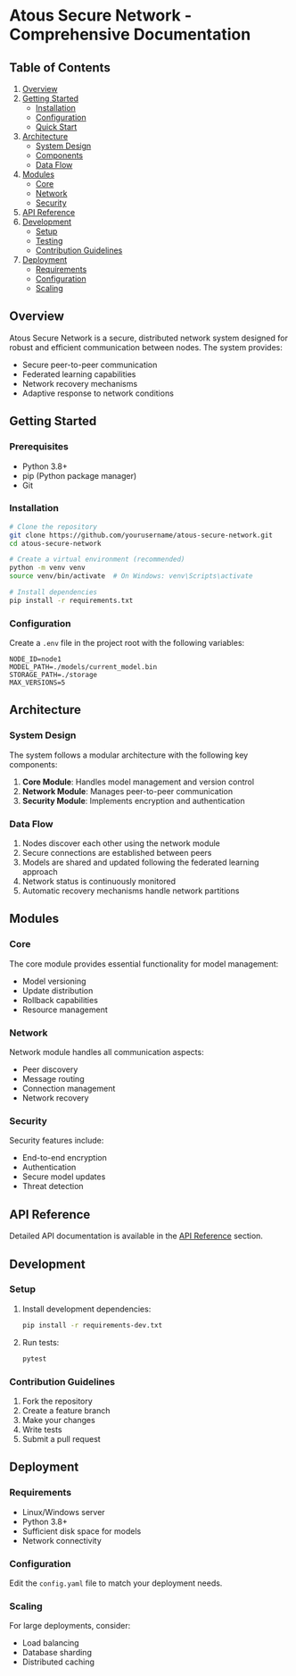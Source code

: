 # Atous Secure Network - Comprehensive Documentation

## Table of Contents

1. [Overview](#overview)
2. [Getting Started](#getting-started)
   - [Installation](#installation)
   - [Configuration](#configuration)
   - [Quick Start](#quick-start)
3. [Architecture](#architecture)
   - [System Design](#system-design)
   - [Components](#components)
   - [Data Flow](#data-flow)
4. [Modules](#modules)
   - [Core](#core)
   - [Network](#network)
   - [Security](#security)
5. [API Reference](#api-reference)
6. [Development](#development)
   - [Setup](#setup)
   - [Testing](#testing)
   - [Contribution Guidelines](#contribution-guidelines)
7. [Deployment](#deployment)
   - [Requirements](#requirements)
   - [Configuration](#configuration)
   - [Scaling](#scaling)

## Overview

Atous Secure Network is a secure, distributed network system designed for robust and efficient communication between nodes. The system provides:

- Secure peer-to-peer communication
- Federated learning capabilities
- Network recovery mechanisms
- Adaptive response to network conditions

## Getting Started

### Prerequisites

- Python 3.8+
- pip (Python package manager)
- Git

### Installation

```bash
# Clone the repository
git clone https://github.com/yourusername/atous-secure-network.git
cd atous-secure-network

# Create a virtual environment (recommended)
python -m venv venv
source venv/bin/activate  # On Windows: venv\Scripts\activate

# Install dependencies
pip install -r requirements.txt
```

### Configuration

Create a `.env` file in the project root with the following variables:

```env
NODE_ID=node1
MODEL_PATH=./models/current_model.bin
STORAGE_PATH=./storage
MAX_VERSIONS=5
```

## Architecture

### System Design

The system follows a modular architecture with the following key components:

1. **Core Module**: Handles model management and version control
2. **Network Module**: Manages peer-to-peer communication
3. **Security Module**: Implements encryption and authentication

### Data Flow

1. Nodes discover each other using the network module
2. Secure connections are established between peers
3. Models are shared and updated following the federated learning approach
4. Network status is continuously monitored
5. Automatic recovery mechanisms handle network partitions

## Modules

### Core

The core module provides essential functionality for model management:

- Model versioning
- Update distribution
- Rollback capabilities
- Resource management

### Network

Network module handles all communication aspects:

- Peer discovery
- Message routing
- Connection management
- Network recovery

### Security

Security features include:

- End-to-end encryption
- Authentication
- Secure model updates
- Threat detection

## API Reference

Detailed API documentation is available in the [API Reference](api-reference/README.md) section.

## Development

### Setup

1. Install development dependencies:
   ```bash
   pip install -r requirements-dev.txt
   ```

2. Run tests:
   ```bash
   pytest
   ```

### Contribution Guidelines

1. Fork the repository
2. Create a feature branch
3. Make your changes
4. Write tests
5. Submit a pull request

## Deployment

### Requirements

- Linux/Windows server
- Python 3.8+
- Sufficient disk space for models
- Network connectivity

### Configuration

Edit the `config.yaml` file to match your deployment needs.

### Scaling

For large deployments, consider:
- Load balancing
- Database sharding
- Distributed caching
